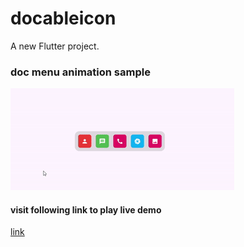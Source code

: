 # docableicon

A new Flutter project.

### doc menu animation sample

![doc gif](images/image1.gif)

#### visit following link to play live demo

[link](https://jameelspario.github.io/dock/)
